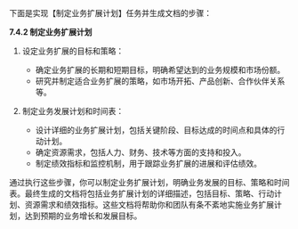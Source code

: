 下面是实现【制定业务扩展计划】任务并生成文档的步骤：

**7.4.2 制定业务扩展计划**

1. 设定业务扩展的目标和策略：
   - 确定业务扩展的长期和短期目标，明确希望达到的业务规模和市场份额。
   - 研究并制定适合业务扩展的策略，如市场开拓、产品创新、合作伙伴关系等。

2. 制定业务发展计划和时间表：
   - 设计详细的业务扩展计划，包括关键阶段、目标达成的时间点和具体的行动计划。
   - 确定资源需求，包括人力、财务、技术等方面的支持和投入。
   - 制定绩效指标和监控机制，用于跟踪业务扩展的进展和评估绩效。

通过执行这些步骤，你可以制定业务扩展计划，明确业务发展的目标、策略和时间表。最终生成的文档将包括业务扩展计划的详细描述，包括目标、策略、行动计划、资源需求和绩效指标。这些文档将帮助你和团队有条不紊地实施业务扩展计划，达到预期的业务增长和发展目标。
